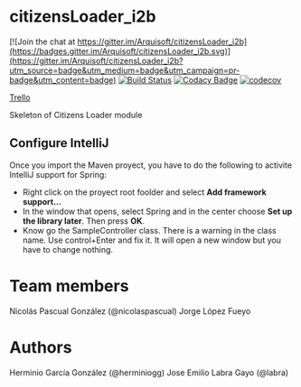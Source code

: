 # citizensLoader_i2b

[![Join the chat at https://gitter.im/Arquisoft/citizensLoader_i2b](https://badges.gitter.im/Arquisoft/citizensLoader_i2b.svg)](https://gitter.im/Arquisoft/citizensLoader_i2b?utm_source=badge&utm_medium=badge&utm_campaign=pr-badge&utm_content=badge)
[![Build Status](https://travis-ci.org/Arquisoft/citizensLoader_i2.svg?branch=master)](https://travis-ci.org/Arquisoft/citizensLoader_i2b)
[![Codacy Badge](https://api.codacy.com/project/badge/Grade/e680327c40a44a6b8378a8171066e341)](https://www.codacy.com/app/jelabra/citizensLoader_i2b?utm_source=github.com&utm_medium=referral&utm_content=Arquisoft/citizensLoader_i2b&utm_campaign=badger)
[![codecov](https://codecov.io/gh/Arquisoft/citizensLoader_i2b/branch/master/graph/badge.svg)](https://codecov.io/gh/Arquisoft/citizensLoader_i2b)

[Trello](https://trello.com/b/iNAVduNw)

Skeleton of Citizens Loader module

## Configure IntelliJ
Once you import the Maven proyect, you have to do the following to activite IntelliJ support for Spring:

 * Right click on the proyect root foolder and select **Add framework support...**
 * In the window that opens, select Spring and in the center choose **Set up the library later**. Then press **OK**.
 * Know go the SampleController class. There is a warning in the class name. Use control+Enter and fix it. 
 It will open a new window but you have to change nothing.
 
# Team members
Nicolás Pascual González (@nicolaspascual)
Jorge López Fueyo

# Authors

Herminio García González (@herminiogg)
Jose Emilio Labra Gayo (@labra)
